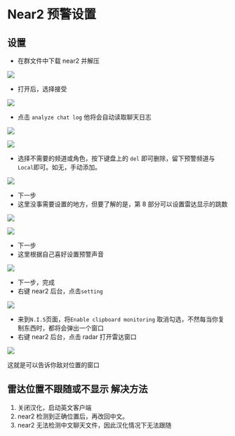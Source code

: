 # Near2 预警设置

## 设置

* 在群文件中下载 near2 并解压

![](https://github.com/YunYuyuko/Fored/tree/8d1cf07bcc7d93b307afa258f4bd500fa6959b9f/.gitbook/assets/snipaste_2020-09-05_17-02-55.png)

* 打开后，选择接受

![](https://github.com/YunYuyuko/Fored/tree/8d1cf07bcc7d93b307afa258f4bd500fa6959b9f/.gitbook/assets/snipaste_2020-09-05_17-04-16.png)

* 点击 `analyze chat log` 他将会自动读取聊天日志

![](https://github.com/YunYuyuko/Fored/tree/8d1cf07bcc7d93b307afa258f4bd500fa6959b9f/.gitbook/assets/snipaste_2020-09-05_16-55-54.png)

![](https://github.com/YunYuyuko/Fored/tree/8d1cf07bcc7d93b307afa258f4bd500fa6959b9f/.gitbook/assets/snipaste_2020-09-05_16-56-25.png)

* 选择不需要的频道或角色，按下键盘上的 `del` 即可删除，留下预警频道与`Local`即可。如无，手动添加。

![](https://github.com/YunYuyuko/Fored/tree/8d1cf07bcc7d93b307afa258f4bd500fa6959b9f/.gitbook/assets/Snipaste_2020-10-24_17-35-18.png)

* 下一步
* 这里没事需要设置的地方，但要了解的是，第 8 部分可以设置雷达显示的跳数

![](https://github.com/YunYuyuko/Fored/tree/8d1cf07bcc7d93b307afa258f4bd500fa6959b9f/.gitbook/assets/snipaste_2020-09-05_16-59-24.png)

![](https://github.com/YunYuyuko/Fored/tree/8d1cf07bcc7d93b307afa258f4bd500fa6959b9f/.gitbook/assets/snipaste_2020-09-05_16-59-36.png)

* 下一步
* 这里根据自己喜好设置预警声音

![](https://github.com/YunYuyuko/Fored/tree/8d1cf07bcc7d93b307afa258f4bd500fa6959b9f/.gitbook/assets/snipaste_2020-09-05_16-59-51.png)

* 下一步，完成
* 右键 near2 后台，点击`setting`

![](https://github.com/YunYuyuko/Fored/tree/8d1cf07bcc7d93b307afa258f4bd500fa6959b9f/.gitbook/assets/snipaste_2020-09-05_17-22-14.png)

* 来到`N.I.S`页面，将`Enable clipboard monitoring` 取消勾选，不然每当你复制东西时，都将会弹出一个窗口
* 右键 near2 后台，点击 radar 打开雷达窗口

![](https://github.com/YunYuyuko/Fored/tree/8d1cf07bcc7d93b307afa258f4bd500fa6959b9f/.gitbook/assets/snipaste_2020-09-05_17-18-00.png)

这就是可以告诉你敌对位置的窗口

## 雷达位置不跟随或不显示 解决方法

1. 关闭汉化，启动英文客户端
2. near2 检测到正确位置后，再改回中文。
3. near2 无法检测中文聊天文件，因此汉化情况下无法跟随

